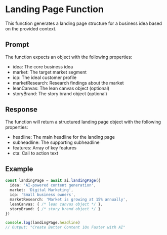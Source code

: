 # Landing Page Function

This function generates a landing page structure for a business idea based on the provided context.

## Prompt

The function expects an object with the following properties:
- idea: The core business idea
- market: The target market segment
- icp: The ideal customer profile
- marketResearch: Research findings about the market
- leanCanvas: The lean canvas object (optional)
- storyBrand: The story brand object (optional)

## Response

The function will return a structured landing page object with the following properties:
- headline: The main headline for the landing page
- subheadline: The supporting subheadline
- features: Array of key features
- cta: Call to action text

## Example

```typescript
const landingPage = await ai.landingPage({
  idea: 'AI-powered content generation',
  market: 'Digital Marketing',
  icp: 'Small business owners',
  marketResearch: 'Market is growing at 15% annually',
  leanCanvas: { /* lean canvas object */ },
  storyBrand: { /* story brand object */ }
})

console.log(landingPage.headline)
// Output: "Create Better Content 10x Faster with AI"
```
